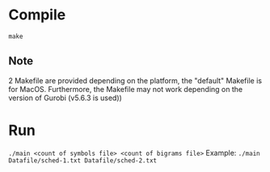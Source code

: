 # Compile
`make`
## Note
2 Makefile are provided depending on the platform, the "default" Makefile is for MacOS. Furthermore, the Makefile may not work depending on the version of Gurobi (v5.6.3 is used))

# Run
`./main <count of symbols file> <count of bigrams file>`
Example: `./main Datafile/sched-1.txt Datafile/sched-2.txt`

